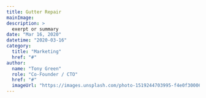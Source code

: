 ```yaml
---
title: Gutter Repair
mainImage: 
description: >
  exerpt or summary
date: "Mar 16, 2020"
datetime: "2020-03-16"
category:
  title: "Marketing"
  href: "#"
author:
  name: "Tony Green"
  role: "Co-Founder / CTO"
  href: "#"
  imageUrl: "https://images.unsplash.com/photo-1519244703995-f4e0f30006d5?ixlib=rb-1.2.1&ixid=eyJhcHBfaWQiOjEyMDd9&auto=format&fit=facearea&facepad=2&w=256&h=256&q=80"
---
```


